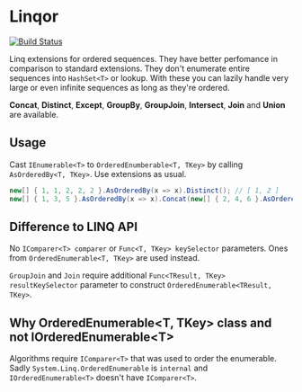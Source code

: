 # Linqor
[![Build Status](https://travis-ci.org/dangerozov/linqor.svg?branch=master)](https://travis-ci.org/dangerozov/linqor)

Linq extensions for ordered sequences. They have better perfomance in comparison to standard extensions. They don't enumerate entire sequences into `HashSet<T>` or lookup. With these you can lazily handle very large or even infinite sequences as long as they're ordered.

**Concat**, **Distinct**, **Except**, **GroupBy**, **GroupJoin**, **Intersect**, **Join** and **Union** are available.

## Usage
Cast `IEnumerable<T>` to `OrderedEnumberable<T, TKey>` by calling `AsOrderedBy<T, TKey>`. Use extensions as usual.

```csharp
new[] { 1, 1, 2, 2, 2 }.AsOrderedBy(x => x).Distinct(); // [ 1, 2 ]
new[] { 1, 3, 5 }.AsOrderedBy(x => x).Concat(new[] { 2, 4, 6 }.AsOrderedBy(x => x)); // [ 1, 2, 3, 4, 5, 6 ]
```

## Difference to LINQ API
No `IComparer<T> comparer` or `Func<T, TKey> keySelector` parameters. Ones from `OrderedEnumerable<T, TKey>` are used instead.

`GroupJoin` and `Join` require additional `Func<TResult, TKey> resultKeySelector` parameter to construct `OrderedEnumerable<TResult, TKey>`.

## Why OrderedEnumerable\<T, TKey\> class and not IOrderedEnumerable\<T\>
Algorithms require `IComparer<T>` that was used to order the enumerable. Sadly `System.Linq.OrderedEnumerable` is `internal` and `IOrderedEnumerable<T>` doesn't have `IComparer<T>`.
